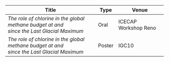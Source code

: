 |             Title             | Type           | Venue               |
| ----------------------------- | -------------- | ------------------- |
| *The role of chlorine in the global methane budget at and<br>since the Last Glacial Maximum* | Oral | ICECAP Workshop Reno |
| *The role of chlorine in the global methane budget at and<br> since the Last Glacial Maximum* | Poster | IGC10 |


